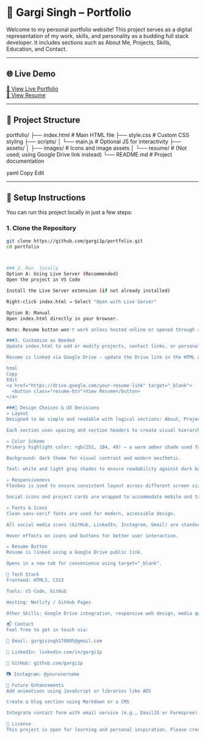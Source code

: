 
# 💼 Gargi Singh – Portfolio

Welcome to my personal portfolio website! This project serves as a digital representation of my work, skills, and personality as a budding full stack developer. It includes sections such as About Me, Projects, Skills, Education, and Contact.

---

## 🌐 Live Demo

[🔗 View Live Portfolio](https://your-portfolio-link.netlify.app)  
[📄 View Resume](https://drive.google.com/your-resume-link-here)

---

## 📁 Project Structure

portfolio/
├── index.html # Main HTML file
├── style.css # Custom CSS styling
├── scripts/
│ └── main.js # Optional JS for interactivity
├── assets/
│ ├── images/ # Icons and image assets
│ └── resume/ # (Not used; using Google Drive link instead)
└── README.md # Project documentation

yaml
Copy
Edit

---

## 🚀 Setup Instructions

You can run this project locally in just a few steps:

### 1. Clone the Repository
```bash
git clone https://github.com/gargi1p/portfolio.git
cd portfolio



### 2. Run  locally
Option A: Using Live Server (Recommended)
Open the project in VS Code

Install the Live Server extension (if not already installed)

Right-click index.html → Select "Open with Live Server"

Option B: Manual
Open index.html directly in your browser.

Note: Resume button won't work unless hosted online or opened through a local server.

###3. Customize as Needed
Update index.html to add or modify projects, contact links, or personal info.

Resume is linked via Google Drive — update the Drive link in the HTML accordingly:

html
Copy
Edit
<a href="https://drive.google.com/your-resume-link" target="_blank">
  <button class="resume-btn">View Resume</button>
</a>

###🎨 Design Choices & UX Decisions
✳️ Layout
Designed to be simple and readable with logical sections: About, Projects, Skills, Education, and Contact.

Each section uses spacing and section headers to create visual hierarchy and separation.

✳️ Color Scheme
Primary highlight color: rgb(252, 184, 49) — a warm amber shade used for headings and buttons.

Background: dark theme for visual contrast and modern aesthetic.

Text: white and light gray shades to ensure readability against dark backgrounds.

✳️ Responsiveness
Flexbox is used to ensure consistent layout across different screen sizes.

Social icons and project cards are wrapped to accommodate mobile and tablet screens.

✳️ Fonts & Icons
Clean sans-serif fonts are used for modern, accessible design.

All social media icons (GitHub, LinkedIn, Instagram, Gmail) are standardized with object-fit and fixed sizes for visual consistency.

Hover effects on icons and buttons for better user interaction.

✳️ Resume Button
Resume is linked using a Google Drive public link.

Opens in a new tab for convenience using target="_blank".

🔧 Tech Stack
Frontend: HTML5, CSS3

Tools: VS Code, GitHub

Hosting: Netlify / GitHub Pages

Other Skills: Google Drive integration, responsive web design, media queries

📬 Contact
Feel free to get in touch via:

📧 Email: gargisingh170805@gmail.com

🔗 LinkedIn: linkedin.com/in/gargi1p

🐙 GitHub: github.com/gargi1p

📷 Instagram: @yourusername

📌 Future Enhancements
Add animations using JavaScript or libraries like AOS

Create a blog section using Markdown or a CMS

Integrate contact form with email service (e.g., EmailJS or Formspree)

📝 License
This project is open for learning and personal inspiration. Please credit if you use any part of it directly.


